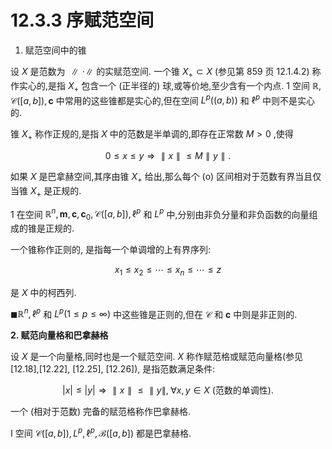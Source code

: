 # 12.3.3 序赋范空间

1. 赋范空间中的锥

设 $X$ 是范数为 $\parallel  \cdot  \parallel$ 的实赋范空间. 一个锥 ${X}_{ + } \subset  X$ (参见第 859 页 12.1.4.2) 称作实心的,是指 ${X}_{ + }$ 包含一个 (正半径的) 球,或等价地,至少含有一个内点. 1 空间 $\mathbb{R},\mathcal{C}\left( \left\lbrack  {a, b}\right\rbrack  \right) ,\mathbf{c}$ 中常用的这些锥都是实心的,但在空间 ${L}^{p}\left( \left( {a, b}\right) \right)$ 和 ${\ell }^{p}$ 中则不是实心的.

锥 ${X}_{ + }$ 称作正规的,是指 $X$ 中的范数是半单调的,即存在正常数 $M > 0$ ,使得

$$
0 \leq  x \leq  y \Rightarrow  \parallel x\parallel  \leq  M\parallel y\parallel . \tag{12.92}
$$

如果 $X$ 是巴拿赫空间,其序由锥 ${X}_{ + }$ 给出,那么每个 (o) 区间相对于范数有界当且仅当锥 ${X}_{ + }$ 是正规的.

1 在空间 ${\mathbb{R}}^{n},\mathbf{m},\mathbf{c},{\mathbf{c}}_{0},\mathcal{C}\left( \left\lbrack  {a, b}\right\rbrack  \right) ,{\ell }^{p}$ 和 ${L}^{p}$ 中,分别由非负分量和非负函数的向量组成的锥是正规的.

一个锥称作正则的, 是指每一个单调增的上有界序列:

$$
{x}_{1} \leq  {x}_{2} \leq  \cdots  \leq  {x}_{n} \leq  \cdots  \leq  z \tag{12.93}
$$

是 $X$ 中的柯西列.

$\blacksquare {\mathbb{R}}^{n},{\ell }^{p}$ 和 ${L}^{p}\left( {1 \leq  p \leq  \infty }\right)$ 中这些锥是正则的,但在 $\mathcal{C}$ 和 $\mathbf{c}$ 中则是非正则的.

**2. 赋范向量格和巴拿赫格**

设 $X$ 是一个向量格,同时也是一个赋范空间. $X$ 称作赋范格或赋范向量格(参见 [12.18],[12.22], [12.25], [12.26]), 是指范数满足条件:

$$
\left| x\right|  \leq  \left| y\right|  \Rightarrow  \parallel x\parallel  \leq  \parallel y\parallel ,\;\forall x, y \in  X\text{ (范数的单调性). } \tag{12.94}
$$

一个 (相对于范数) 完备的赋范格称作巴拿赫格.

I 空间 $\mathcal{C}\left( \left\lbrack  {a, b}\right\rbrack  \right) ,{L}^{p},{\ell }^{p},\mathcal{B}\left( \left\lbrack  {a, b}\right\rbrack  \right)$ 都是巴拿赫格.

